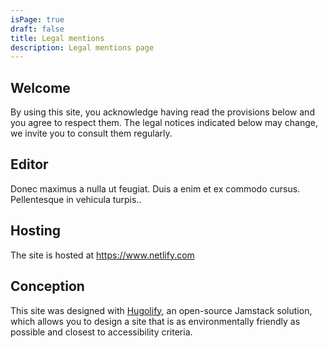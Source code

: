 ```yaml
---
isPage: true
draft: false
title: Legal mentions
description: Legal mentions page
---
```

## Welcome

By using this site, you acknowledge having read the provisions below and you agree to respect them. The legal notices indicated below may change, we invite you to consult them regularly.

## Editor

Donec maximus a nulla ut feugiat. Duis a enim et ex commodo cursus. Pellentesque in vehicula turpis..

## Hosting

The site is hosted at https://www.netlify.com

## Conception

This site was designed with [Hugolify](https://www.hugolify.io), an open-source Jamstack solution, which allows you to design a site that is as environmentally friendly as possible and closest to accessibility criteria.